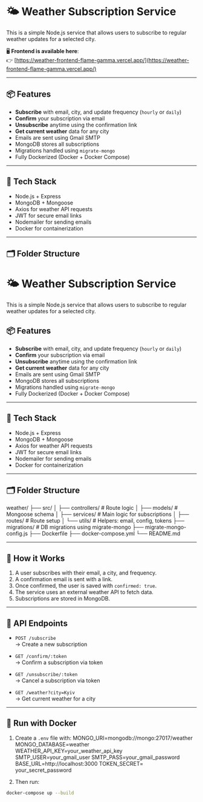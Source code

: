 # 🌤️ Weather Subscription Service

This is a simple Node.js service that allows users to subscribe to regular weather updates for a selected city.

🖥️ **Frontend is available here**:  
👉 [https://weather-frontend-flame-gamma.vercel.app/](https://weather-frontend-flame-gamma.vercel.app/)

---

## 📦 Features

- **Subscribe** with email, city, and update frequency (`hourly` or `daily`)
- **Confirm** your subscription via email
- **Unsubscribe** anytime using the confirmation link
- **Get current weather** data for any city
- Emails are sent using Gmail SMTP
- MongoDB stores all subscriptions
- Migrations handled using `migrate-mongo`
- Fully Dockerized (Docker + Docker Compose)

---

## 🔧 Tech Stack

- Node.js + Express
- MongoDB + Mongoose
- Axios for weather API requests
- JWT for secure email links
- Nodemailer for sending emails
- Docker for containerization

---

## 🗂️ Folder Structure
# 🌤️ Weather Subscription Service

This is a simple Node.js service that allows users to subscribe to regular weather updates for a selected city.

## 📦 Features

- **Subscribe** with email, city, and update frequency (`hourly` or `daily`)
- **Confirm** your subscription via email
- **Unsubscribe** anytime using the confirmation link
- **Get current weather** data for any city
- Emails are sent using Gmail SMTP
- MongoDB stores all subscriptions
- Migrations handled using `migrate-mongo`
- Fully Dockerized (Docker + Docker Compose)

---

## 🔧 Tech Stack

- Node.js + Express
- MongoDB + Mongoose
- Axios for weather API requests
- JWT for secure email links
- Nodemailer for sending emails
- Docker for containerization

---

## 🗂️ Folder Structure
weather/
├── src/
│ ├── controllers/ # Route logic
│ ├── models/ # Mongoose schema
│ ├── services/ # Main logic for subscriptions
│ ├── routes/ # Route setup
│ └── utils/ # Helpers: email, config, tokens
├── migrations/ # DB migrations using migrate-mongo
├── migrate-mongo-config.js
├── Dockerfile
├── docker-compose.yml
└── README.md


---

## 🚀 How it Works

1. A user subscribes with their email, a city, and frequency.
2. A confirmation email is sent with a link.
3. Once confirmed, the user is saved with `confirmed: true`.
4. The service uses an external weather API to fetch data.
5. Subscriptions are stored in MongoDB.

---

## 📩 API Endpoints

- `POST /subscribe`  
  → Create a new subscription

- `GET /confirm/:token`  
  → Confirm a subscription via token

- `GET /unsubscribe/:token`  
  → Cancel a subscription via token

- `GET /weather?city=Kyiv`  
  → Get current weather for a city

---

## 🐳 Run with Docker

1. Create a `.env` file with:
MONGO_URI=mongodb://mongo:27017/weather
MONGO_DATABASE=weather
WEATHER_API_KEY=your_weather_api_key
SMTP_USER=your_gmail_user
SMTP_PASS=your_gmail_password
BASE_URL=http://localhost:3000
TOKEN_SECRET= your_secret_password

2. Then run:

```bash
docker-compose up --build




